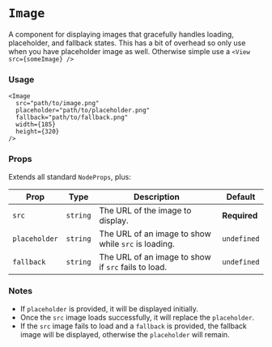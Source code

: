 # `Image`

A component for displaying images that gracefully handles loading, placeholder, and fallback states. This has a bit of overhead so only use when you have placeholder image as well. Otherwise simple use a `<View src={someImage} />`

### Usage

```tsx
<Image
  src="path/to/image.png"
  placeholder="path/to/placeholder.png"
  fallback="path/to/fallback.png"
  width={185}
  height={320}
/>
```

### Props

Extends all standard `NodeProps`, plus:

| Prop          | Type     | Description                                         | Default      |
| ------------- | -------- | --------------------------------------------------- | ------------ |
| `src`         | `string` | The URL of the image to display.                    | **Required** |
| `placeholder` | `string` | The URL of an image to show while `src` is loading. | `undefined`  |
| `fallback`    | `string` | The URL of an image to show if `src` fails to load. | `undefined`  |

### Notes

- If `placeholder` is provided, it will be displayed initially.
- Once the `src` image loads successfully, it will replace the `placeholder`.
- If the `src` image fails to load and a `fallback` is provided, the fallback image will be displayed, otherwise the `placeholder` will remain.

